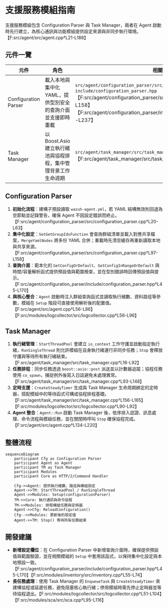 # 支援服務模組指南

支援服務模組包含 Configuration Parser 與 Task Manager，兩者在 Agent 啟動時先行建立，為核心通訊與功能模組提供設定來源與非同步執行環境。【F:src/agent/src/agent.cpp†L21-L188】

## 元件一覽

| 元件 | 角色 | 相關檔案 |
| --- | --- | --- |
| Configuration Parser | 載入本地與集中化 YAML，提供型別安全的查詢介面並支援即時重載 | `src/agent/configuration_parser/src/configuration_parser.cpp`、`include/configuration_parser.hpp`【F:src/agent/configuration_parser/src/configuration_parser.cpp†L20-L158】【F:src/agent/configuration_parser/include/configuration_parser.hpp†L18-L237】 |
| Task Manager | 以 Boost.Asio 建立執行緒池與協程排程，集中管理背景工作生命週期 | `src/agent/task_manager/src/task_manager.cpp`【F:src/agent/task_manager/src/task_manager.cpp†L16-L165】 |

## Configuration Parser

1. **初始化流程**：建構子預設讀取 `wazuh-agent.yml`，若 YAML 結構無效則回退為空節點並記錄警告，確保 Agent 不因設定錯誤而終止。【F:src/agent/configuration_parser/src/configuration_parser.cpp†L20-L63】
2. **集中化設定**：`SetGetGroupIdsFunction` 會查詢群組清單並載入對應共享檔案，`MergeYamlNodes` 將多份 YAML 合併；重載時先清空緩存再重新讀取本地與共享來源。【F:src/agent/configuration_parser/src/configuration_parser.cpp†L97-L158】
3. **查詢介面**：範本化的 `GetConfigOrDefault`、`GetConfigInRangeOrDefault` 與時間/容量解析函式提供預設值與範圍檢查，並在型別錯誤時回傳預設值與提示。【F:src/agent/configuration_parser/include/configuration_parser.hpp†L45-L170】
4. **與核心整合**：`Agent` 啟動時注入群組查詢函式並讀取執行緒數、資料路徑等參數，模組在 `Setup` 階段可直接使用解析後的配置值。【F:src/agent/src/agent.cpp†L56-L86】【F:src/modules/logcollector/src/logcollector.cpp†L56-L96】

## Task Manager

1. **執行緒管理**：`StartThreadPool` 會建立 `io_context` 工作守護並啟動指定執行緒，`RunSingleThread` 則允許模組在自身執行緒運行非同步任務；`Stop` 會釋放守護與等待所有執行緒結束。【F:src/agent/task_manager/src/task_manager.cpp†L16-L92】
2. **任務排程**：同步任務透過 `boost::asio::post` 派送並以計數器追蹤；協程任務使用 `co_spawn`，捕捉例外後寫入日誌避免未處理異常。【F:src/agent/task_manager/src/task_manager.cpp†L93-L148】
3. **定時支援**：`CreateSteadyTimer` 生成與 Task Manager 生命周期綁定的定時器，搭配模組中的等待函式可構成協程排程基礎。【F:src/agent/task_manager/src/task_manager.cpp†L156-L165】【F:src/modules/logcollector/src/logcollector.cpp†L90-L92】
4. **Agent 整合**：`Agent::Run` 啟動 Task Manager 後，依序排入認證、訊息處理、命令流程與模組任務，並在關閉時呼叫 `Stop` 確保協程完成。【F:src/agent/src/agent.cpp†L134-L220】

## 整體流程

```mermaid
sequenceDiagram
    participant Cfg as Configuration Parser
    participant Agent as Agent
    participant TM as Task Manager
    participant Modules
    participant Core as HTTP/2/Command Handler

    Cfg->>Agent: 提供執行緒數、路徑與模組設定
    Agent->>TM: StartThreadPool / RunSingleThread
    Agent->>Modules: Setup(configurationParser)
    TM->>Core: 執行通訊與命令協程
    TM->>Modules: 排程模組任務與定時器
    Agent->>Cfg: ReloadConfiguration()
    Cfg-->>Modules: 更新後的設定值
    Agent->>TM: Stop() 等待所有任務結束
```

## 開發建議

- **新增設定欄位**：在 Configuration Parser 中新增查詢介面時，確保提供預設值與範圍驗證，並在相關模組的 `Setup` 中套用該函式，以保持集中化設定與本地預設一致。【F:src/agent/configuration_parser/include/configuration_parser.hpp†L45-L170】【F:src/modules/inventory/src/inventory.cpp†L55-L74】
- **長任務處理**：使用 Task Manager 的 `EnqueueTask` 與 `CreateSteadyTimer` 來建構協程或延遲任務，避免阻塞核心執行緒；停用模組時需先停止定時器並等待協程退出。【F:src/modules/logcollector/src/logcollector.cpp†L51-L104】【F:src/modules/sca/src/sca.cpp†L95-L116】

